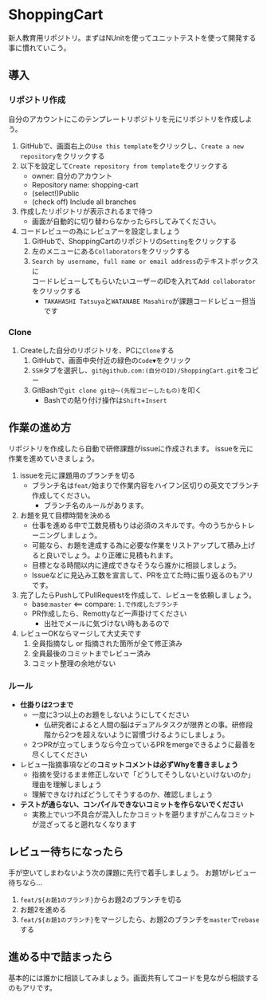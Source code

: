 # ShoppingCart

新人教育用リポジトリ。まずはNUnitを使ってユニットテストを使って開発する事に慣れていこう。

## 導入

### リポジトリ作成

自分のアカウントにこのテンプレートリポジトリを元にリポジトリを作成しよう。

1. GitHubで、画面右上の`Use this template`をクリックし、`Create a new repository`をクリックする
1. 以下を設定して`Create repository from template`をクリックする
    - owner: 自分のアカウント
    - Repository name: shopping-cart
    - (select!)Public
    - (check off) Include all branches
1. 作成したリポジトリが表示されるまで待つ
    - 画面が自動的に切り替わらなかったら`F5`してみてください。
1. コードレビューの為にレビュアーを設定しましょう
    1. GitHubで、ShoppingCartのリポジトリの`Setting`をクリックする
    1. 左のメニューにある`Collaborators`をクリックする
    1. `Search by username, full name or email address`のテキストボックスに  
    コードレビューしてもらいたいユーザーのIDを入れて`Add collaborator`をクリックする
        - `TAKAHASHI Tatsuya`と`WATANABE Masahiro`が課題コードレビュー担当です

### Clone

1. Createした自分のリポジトリを、PCに`Clone`する
    1. GitHubで、画面中央付近の緑色の`Code▼`をクリック
    1. `SSH`タブを選択し、`git@github.com:(自分のID)/ShoppingCart.git`をコピー
    1. GitBashで`git clone git@～(先程コピーしたもの)`を叩く
        - Bashでの貼り付け操作は`Shift`+`Insert`

## 作業の進め方

リポジトリを作成したら自動で研修課題がissueに作成されます。
issueを元に作業を進めていきましょう。

1. issueを元に課題用のブランチを切る
    - ブランチ名は`feat/`始まりで作業内容をハイフン区切りの英文でブランチ作成してください。
        - ブランチ名のルールがあります。
2. お題を見て目標時間を決める
    - 仕事を進める中で工数見積もりは必須のスキルです。今のうちからトレーニングしましょう。
    - 可能なら、お題を達成する為に必要な作業をリストアップして積み上げると良いでしょう。より正確に見積もれます。
    - 目標となる時間以内に達成できなそうなら誰かに相談しましょう。
    - Issueなどに見込み工数を宣言して、PRを立てた時に振り返るのもアリです。
3. 完了したらPushしてPullRequestを作成して、レビューを依頼しましょう。
    - base:`master` <== compare: `1.で作成したブランチ`
    - PR作成したら、Remottyなど一声掛けてください
        - 出社でメールに気づけない時もあるので
4. レビューOKならマージして大丈夫です
    1. 全員指摘なし or 指摘された箇所が全て修正済み
    2. 全員最後のコミットまでレビュー済み
    3. コミット整理の余地がない

### ルール

- **仕掛りは2つまで**
    - 一度に3つ以上のお題をしないようにしてください
        - 仏研究者によると人間の脳はデュアルタスクが限界との事。研修段階から2つを超えないように習慣づけるようにしましょう。
    - 2つPRが立ってしまうなら今立っているPRをmergeできるように最善を尽くしてください
- レビュー指摘事項などの**コミットコメントは必ずWhyを書きましょう**
    - 指摘を受けるまま修正しないで「どうしてそうしないといけないのか」理由を理解しましょう
    - 理解できなければどうしてそうするのか、確認しましょう
- **テストが通らない、コンパイルできないコミットを作らないでください**
    - 実務上でいつ不具合が混入したかコミットを遡りますがこんなコミットが混ざってると遡れなくなります

## レビュー待ちになったら

手が空いてしまわないよう次の課題に先行で着手しましょう。
お題1がレビュー待ちなら...

1. `feat/${お題1のブランチ}`からお題2のブランチを切る
2. お題2を進める
3. `feat/${お題1のブランチ}`をマージしたら、お題2のブランチを`master`で`rebase`する

## 進める中で詰まったら

基本的には誰かに相談してみましょう。画面共有してコードを見ながら相談するのもアリです。

